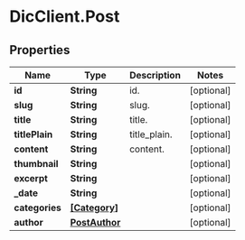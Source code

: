# DicClient.Post

## Properties
Name | Type | Description | Notes
------------ | ------------- | ------------- | -------------
**id** | **String** | id. | [optional] 
**slug** | **String** | slug. | [optional] 
**title** | **String** | title. | [optional] 
**titlePlain** | **String** | title_plain. | [optional] 
**content** | **String** | content. | [optional] 
**thumbnail** | **String** |  | [optional] 
**excerpt** | **String** |  | [optional] 
**_date** | **String** |  | [optional] 
**categories** | [**[Category]**](Category.md) |  | [optional] 
**author** | [**PostAuthor**](PostAuthor.md) |  | [optional] 


